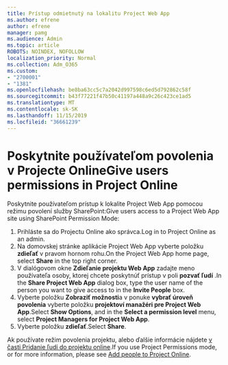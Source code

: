 ```yaml
---
title: Prístup odmietnutý na lokalitu Project Web App
ms.author: efrene
author: efrene
manager: pamg
ms.audience: Admin
ms.topic: article
ROBOTS: NOINDEX, NOFOLLOW
localization_priority: Normal
ms.collection: Adm_O365
ms.custom:
- "2700001"
- "1381"
ms.openlocfilehash: be8ba63cc5c7a2042d997598c6ed5d792862c58f
ms.sourcegitcommit: b43f77221f47b50c41197a448a9c26c423ce1ad5
ms.translationtype: MT
ms.contentlocale: sk-SK
ms.lasthandoff: 11/15/2019
ms.locfileid: "36661239"
---
```

# <a name="give-users-permissions-in-project-online"></a><span data-ttu-id="f3476-102">Poskytnite používateľom povolenia v Projecte Online</span><span class="sxs-lookup"><span data-stu-id="f3476-102">Give users permissions in Project Online</span></span>

<span data-ttu-id="f3476-103">Poskytnite používateľom prístup k lokalite Project Web App pomocou režimu povolení služby SharePoint:</span><span class="sxs-lookup"><span data-stu-id="f3476-103">Give users access to a Project Web App site using SharePoint Permission Mode:</span></span>

1. <span data-ttu-id="f3476-104">Prihláste sa do Projectu Online ako správca.</span><span class="sxs-lookup"><span data-stu-id="f3476-104">Log in to Project Online as an admin.</span></span>
2. <span data-ttu-id="f3476-105">Na domovskej stránke aplikácie Project Web App vyberte položku **zdieľať** v pravom hornom rohu.</span><span class="sxs-lookup"><span data-stu-id="f3476-105">On the Project Web App home page, select **Share** in the top right corner.</span></span>
3. <span data-ttu-id="f3476-106">V dialógovom okne **Zdieľanie projektu Web App** zadajte meno používateľa osoby, ktorej chcete poskytnúť prístup v poli **pozvať ľudí** .</span><span class="sxs-lookup"><span data-stu-id="f3476-106">In the **Share Project Web App** dialog box, type the user name of the person you want to give access to in the **Invite People** box.</span></span>
4. <span data-ttu-id="f3476-107">Vyberte položku **Zobraziť možnosti**a v ponuke **vybrať úroveň povolenia** vyberte položku **projektoví manažéri pre Project Web App**.</span><span class="sxs-lookup"><span data-stu-id="f3476-107">Select **Show Options**, and in the **Select a permission level** menu, select **Project Managers for Project Web App**.</span></span>
5. <span data-ttu-id="f3476-108">Vyberte položku **zdieľať**.</span><span class="sxs-lookup"><span data-stu-id="f3476-108">Select **Share**.</span></span>

<span data-ttu-id="f3476-109">Ak používate režim povolenia projektu, alebo ďalšie informácie nájdete [v časti Pridanie ľudí do projektu online](https://docs.microsoft.com/projectonline/step-2-add-people-to-project-online).</span><span class="sxs-lookup"><span data-stu-id="f3476-109">If you use Project Permissions mode, or for more information, please see [Add people to Project Online](https://docs.microsoft.com/projectonline/step-2-add-people-to-project-online).</span></span>
